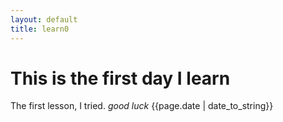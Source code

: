```yaml
---
layout: default
title: learn0
---
```

This is the first day I learn
=============================

The first lesson, I tried.
*good luck*
{{page.date | date_to_string}}
